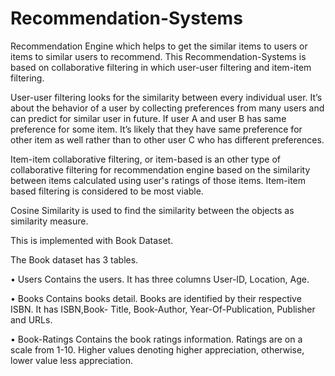 # Recommendation-Systems

Recommendation Engine which helps to get the similar items to users or items to similar users to recommend.
This Recommendation-Systems is based on collaborative filtering in which user-user filtering and item-item filtering.

User-user filtering looks for the similarity between every individual user. It’s about the behavior of a user by collecting preferences from many users and can predict for similar user in future. If user A and user B has same preference for some item. It’s likely that they have same preference for other item as well rather than to other user C who has different preferences.

Item-item collaborative filtering, or item-based is an other type of collaborative filtering for recommendation engine based on the similarity between items calculated using user's ratings of those items. Item-item based filtering is considered to be most viable.

Cosine Similarity is used to find the similarity between the objects as similarity measure.

This is implemented with Book Dataset.

The Book dataset has 3 tables.

• Users
Contains the users. It has three columns User-ID, Location, Age.

• Books 
Contains books detail. Books are identified by their respective ISBN. It has ISBN,Book- Title, Book-Author, Year-Of-Publication, Publisher and URLs.

• Book-Ratings
Contains the book ratings information. Ratings are on a scale from 1-10. Higher values
denoting higher appreciation, otherwise, lower value less appreciation.


 
 
  
